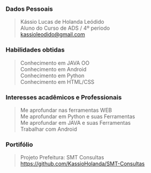 
### Dados Pessoais <br/> 
> Kássio Lucas de Holanda Leódido <br/>
> Aluno do Curso de ADS / 4º periodo <br/>
> kassioleodido@gmail.com <br/>

### Habilidades obtidas <br/>
> Conhecimento em JAVA OO <br/>
> Conhecimento em Android <br/>
> Conhecimento em Python <br/>
> Conhecimento em HTML/CSS <br/>

### Interesses acadêmicos e Professionais <br/>
> Me aprofundar nas ferramentas WEB <br/>
> Me aprofundar em Python e suas Ferramentas <br/>
> Me aprofundar em JAVA e suas Ferramentas <br/>
> Trabalhar com Android <br/>

### Portifólio
> Projeto Prefeitura: SMT Consultas <br/>
https://github.com/KassioHolanda/SMT-Consultas

